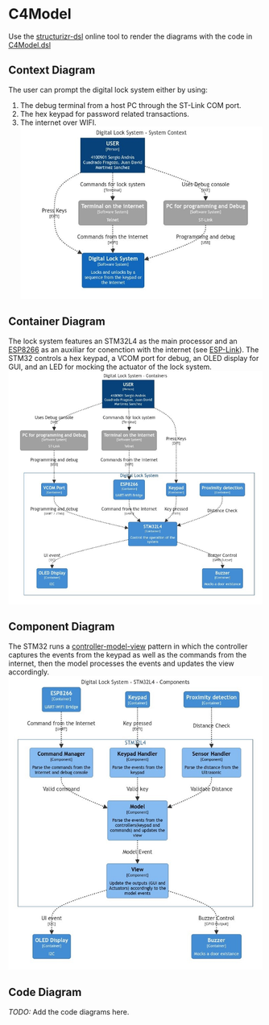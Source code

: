 # C4Model
Use the [structurizr-dsl](https://www.structurizr.com/dsl) online tool to render the diagrams with the code in [C4Model.dsl](C4Model.dsl)

## Context Diagram
The user can prompt the digital lock system either by using:
1. The debug terminal from a host PC through the ST-Link COM port.
2. The hex keypad for password related transactions.
3. The internet over WIFI.
![context](Contexto.jpg)

## Container Diagram
The lock system features an STM32L4 as the main processor and an [ESP8266](https://www.espressif.com/en/products/socs/esp8266) as an auxiliar for conenction with the internet (see [ESP-Link](https://github.com/jeelabs/esp-link)). The STM32 controls a hex keypad, a VCOM port for debug, an OLED display for GUI, and an LED for mocking the actuator of the lock system.
![context](Contenido.jpg)

## Component Diagram
The STM32 runs a [controller-model-view](https://en.wikipedia.org/wiki/Model%E2%80%93view%E2%80%93controller) pattern in which the controller captures the events from the keypad as well as the commands from the internet, then the model processes the events and updates the view accordingly.
![context](Componentes.jpg)

## Code Diagram
*TODO:* Add the code diagrams here.
